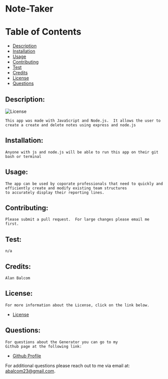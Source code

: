 # Note-Taker

# Table of Contents

- [Description](#description)
- [Installation](#installation)
- [Usage](#usage)
- [Contributing](#contributing)
- [Test](#test)
- [Credits](#credits)
- [License](#license)
- [Questions](#questions)

## Description:
![License](https://img.shields.io/badge/License-ISC-blue.svg "License Badge")

    This app was made with JavaScript and Node.js.  It allows the user to create a create and delete notes using express and node.js

## Installation:
    Anyone with js and node.js will be able to run this app on their git bash or terminal

## Usage:
    The app can be used by coporate professionals that need to quickly and efficiently create and modify existing team structures
    to accurately display their reporting lines.

## Contributing:
    Please submit a pull request.  For large changes please email me first.

## Test: 
    n/a
## Credits:
    Alan Balcom

## License:
    For more information about the License, click on the link below.


- [License](https://opensource.org/licenses/ISC)

##  Questions:
    For questions about the Generator you can go to my 
    Github page at the following link:

- [Github Profile](https://github.com/abalcs)

For additional questions please reach out to me via email at: abalcom23@gmail.com.
